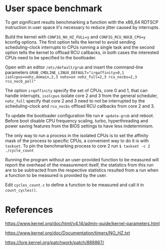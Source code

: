 # User space benchmark

To get significant results benchmarking a function with the x86_64 RDTSCP instruction in user space it's necessary to reduce jitter caused by interrupts.

Build the kernel with ```CONFIG_NO_HZ_FULL=y``` and ```CONFIG_RCU_NOCB_CPU=y``` kconfig options. 
The first option tells the kernel to avoid sending scheduling-clock interrupts to CPUs running a single task and the second option tells the kernel to offload RCU callbacks, in both cases the interested CPUs need to be specified to the bootloader.

Open with an editor ```/etc/default/grub``` and insert the command-line parameters ```GRUB_CMDLINE_LINUX_DEFAULT="irqaffinity=0,1 isolcpus=nohz,domain,2,3 nohz=on nohz_full=2,3 rcu_nocbs=2,3 rcu_nocb_poll"```

The option ```irqaffinity``` specify the set of CPUs, core 0 and 1, that can handle interrupts, ```isolcpus``` isolate core 2 and 3 from the general scheduler, ```nohz_full``` specify that core 2 and 3 need to not be interrupted by the scheduling-clock and ```rcu_nocbs``` offload RCU callbacks from core 2 and 3.

To update the bootloader configuration file run 
```# update-grub```
and reboot.
Before boot disable CPU frequency scaling, turbo, hyperthreading and power saving features from the BIOS settings to have less indeterminism.

The only way to run a process in the isolated CPUs is to set the affinity mask of the process to specific CPUs, a convenient way to do it is with ```taskset```.
To pin the benchmarking process to core 2 run 
```$ taskset -c 2 ./cycle_count```

Running the program without an user-provided function to be measured will report the overhead of the measurement itself, the statistics from this run are to be
subtracted from the respective statistics resulted from a run when a function to be measured is provided by the user.

Edit ```cycles_count.c``` to define a function to be measured and call it in ```count_cycles()```.

# References

https://www.kernel.org/doc/html/v4.14/admin-guide/kernel-parameters.html

https://www.kernel.org/doc/Documentation/timers/NO_HZ.txt

https://lore.kernel.org/patchwork/patch/888867/


